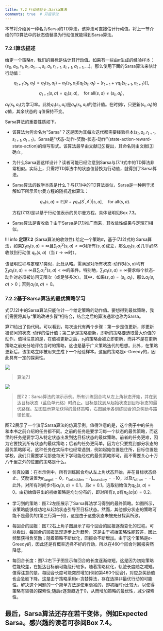 ```yaml
---
title: 7.2 行动值估计:Sarsa算法
comments: true  # 开启评论
---
```


本节将介绍另一种名为Sarsa的TD算法，该算法可直接估计行动值。将上一节介绍的TD算法中的状态值替换为行动值就能得到Sarsa算法。

### 7.2.1算法描述

给定一个策略$\pi$，我们的目标是估计其行动值。如果有一些由$\pi$生成的经验样本：$(s_0, a_0, r_1, s_1, a_1, \ldots, s_t, a_t, r_{t+1}, s_{t+1}, a_{t+1}, \ldots)$。那么使用下面的Sarsa算法来估计行动值：

$$q_{t+1}(s_t,a_t)=q_t(s_t,a_t)-\alpha_t(s_t,a_t)\left[q_t(s_t,a_t)-(r_{t+1}+\gamma q_t(s_{t+1},a_{t+1}))\right],\tag{7.12}$$

$$q_{t+1}(s,a)=q_t(s,a),\quad\mathrm{for~all}(s,a)\neq(s_t,a_t),$$

$\alpha_t(s_t, a_t)$为学习率。此处$q_t(s_t, a_t)$是$q_\pi(s_t, a_t)$的估计值。在时刻$t$，只更新$(s_t, a_t)$的 $q$值，其余状态的 $q$值保持不变。

Sarsa算法的重要性质如下。

- 该算法为何命名为"Sarsa"？这是因为其每次迭代都需要经验样本$(s_t, a_t, r_{t+1}, s_{t+1}, a_{t+1})$。Sarsa是"状态-动作-奖励-状态-动作"(state-action-reward-state-action)的缩写形式。该算法最早由文献[[35](https://www.researchgate.net/publication/2500611_On-Line_Q-Learning_Using_Connectionist_Systems)]提出，其命名则由文献[[3](https://web.stanford.edu/class/psych209/Readings/SuttonBartoIPRLBook2ndEd.pdf)]确立。

- 为什么Sarsa要这样设计？读者可能已经注意到Sarsa与$(7.1)$式中的TD算法非常相似。实际上，只需将TD算法中的状态值替换为行动值，就得到了Sarsa算法。

- Sarsa算法的数学本质是什么？与$(7.1)$中的TD算法类似，Sarsa是一种用于求解如下所示贝尔曼方程的随机近似算法：

    $$q_\pi(s,a)=\mathbb{E}\left[R+\gamma q_\pi(S^{\prime},A^{\prime})|s,a\right],\quad\mathrm{for~all}(s,a).\tag{7.13}$$

    方程$(7.13)$是以基于行动值表示的贝尔曼方程。具体证明见Box $7.3$。

- Sarsa算法是否收敛？由于Sarsa是$(7.1)$推广而来，其收敛性结果与定理$7.1$相似。

!!! info
    **定理7.2** (Sarsa算法的收敛性).给定一个策略$\pi$，基于$(7.12)$式的 Sarsa算法，如果$\sum_t \alpha_t(s, a) = \infty$且$\sum_t \alpha^2_t(s, a) < \infty$对所有$(s, a)$成立，那么$q_t(s, a)$几乎必然收敛到行动值 $q_\pi(s, a)$（当 $t \to \infty$时）。

该证明过程与定理7.1类似，此处从略。需满足对所有状态-动作对$(s, a)$均有$\sum_t \alpha_t(s, a) = \infty$且$\sum_t \alpha_t^2(s, a) < \infty$的条件。特别地，$\sum_t \alpha_t(s, a) = \infty$要求每个状态-动作对必须被访问无限次（或足够多次）。其中，如果$(s, a) = (s_t, a_t)$，那么$\alpha_t(s, a) >0$；否则$\alpha_t(s, a) =0$。

### 7.2.2基于Sarsa算法的最优策略学习

式(7.12)中的Sarsa算法只能估计一个给定策略的动作值。要想得到最优策略，我们需要将其与“策略改进步骤”相结合，结合之后的算法通常也称为Sarsa。

算7.1给出了伪代码。可以看到，每次迭代有两个步骤：第一步是值更新，即更新被访问的状态-动作的估计值；第二步是策略更新，即新的策略要选取最大价值的动作。值得注意的是，在值被更新之后，$s_t$的策略会被立即更新，而并不是在更新策略之前充分地评估当时的策略，这也是基于广义策略迭代的思想。此外，在策略更新后，该策略立即被用来生成下一个经验样本。这里的策略是$\varepsilon$-Greedy的，因此具有一定的探索性。

 ![](../img/07/1.png)
 > 算法$7.1$

 ![](../img/07/2.png)
 > 图$7.2$：Sarsa算法的演示示例。所有训练回合均从左上角状态开始，并在到达目标状态（蓝色单元格）时终止。目标是找到从起始状态到目标状态的最优路径。左图显示算法获得的最终策略，右图展示各训练回合的总奖励与路径长度。

图$7.2$展示了一个演示Sarsa算法的仿真示例。值得注意的是，这个例子中的任务和本书之前介绍的任务都不同。之前的任务是要学习每一个状态的最优策略，而这里的任务是要学习从特定状态出发到达目标状态的最优策略。前者的任务更难，因为它要找到所有状态的最优策略；后者的任务更简单，因为它只要找到部分状态的最优策略即可。这种任务在实际中也经常遇到，例如起始位置是住所，目标位置是学校，我们只需要学习那些每天下学可能经过的最优策略即可，而不需要关心十万八千里之外的位置的策略是什么。

- 仿真设置：在本示例中，所有训练回合均从左上角状态开始，并在目标状态终止。奖励设置为$r_{\text{target}} =0$，$r_{\text{forbidden}} = r_{\text{boundary}} = -10$，以及$r_{\text{other}} = -1$。此外，对所有时间步$t$有$\alpha_t(s, a) =0.1$，且$\epsilon =0.1$。选取初始值为$q_0(s, a) =0$。由初始值导出的初始策略是均匀分布的，即对所有$s,a$有$\pi_0(a|s) =0.2$。

- 学习到的策略：图7.2左图展示了Sarsa算法学习得到的最终策略。如图所示，该策略能够成功地从起始状态引导至目标状态。然而，其他部分状态的策略可能不是最优的(第三行第一列)，这是由于这些状态未被充分探索所致。

- 每回合的回报：图$7.2$右上角子图展示了每个回合的回报逐渐变化的过程。可以看出，每回合的回报呈现逐步上升趋势，这是由于初始策略性能较差，因此频繁获得负奖励；随着策略不断优化，回报会不断增加。由于这个策略是$\varepsilon$-Greedy的，因此还是有概率选择不好的行动，所以在460个回合时回报突然降低。

- 每回合长度：图7.2右下子图显示每回合的长度逐渐缩短。这是因为初始策略性能较差，在抵达目标前可能绕行较多。随着策略优化，轨迹长度随之减短。值得注意的是，每回合长度可能突然增加(例如第460个回合)，对应总奖励值也会急剧下降。这是由于策略采用$\varepsilon$-贪婪算法，存在选择非最优行动的可能性。解决这个问题的一个简单方法是使用衰减的，即初始时$\varepsilon$比较大，以使得策略有较强的探索性;随后$\varepsilon$逐渐趋近于0，从而增加策略的最优性，减少探索性。

最后，Sarsa算法还存在若干变体，例如Expected Sarsa。感兴趣的读者可参阅Box 7.4。
---
